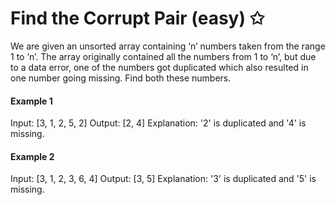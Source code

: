 # Find the Corrupt Pair (easy) ✩

We are given an unsorted array containing ‘n’ numbers taken from the range 1 to ‘n’. 
The array originally contained all the numbers from 1 to ‘n’, 
but due to a data error, one of the numbers got duplicated 
which also resulted in one number going missing. Find both these numbers.

#### Example 1
Input: [3, 1, 2, 5, 2]
Output: [2, 4]
Explanation: '2' is duplicated and '4' is missing.

#### Example 2
Input: [3, 1, 2, 3, 6, 4]
Output: [3, 5]
Explanation: '3' is duplicated and '5' is missing.

